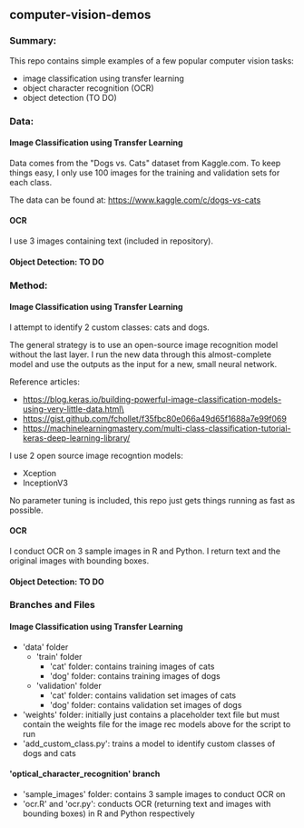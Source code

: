 ## computer-vision-demos

### Summary:
This repo contains simple examples of a few popular computer vision tasks:
- image classification using transfer learning
- object character recognition (OCR)
- object detection (TO DO)

### Data: 

#### Image Classification using Transfer Learning
Data comes from the "Dogs vs. Cats" dataset from Kaggle.com.
To keep things easy, I only use 100 images for the training and validation sets for each class.

The data can be found at: https://www.kaggle.com/c/dogs-vs-cats

#### OCR
I use 3 images containing text (included in repository).

#### Object Detection: TO DO

### Method:

#### Image Classification using Transfer Learning
I attempt to identify 2 custom classes: cats and dogs.

The general strategy is to use an open-source image recognition model without the last layer.
I run the new data through this almost-complete model and use the outputs as the input for a 
new, small neural network.

Reference articles:
- https://blog.keras.io/building-powerful-image-classification-models-using-very-little-data.html\
- https://gist.github.com/fchollet/f35fbc80e066a49d65f1688a7e99f069
- https://machinelearningmastery.com/multi-class-classification-tutorial-keras-deep-learning-library/

I use 2 open source image recogntion models:
- Xception
- InceptionV3

No parameter tuning is included, this repo just gets things running as fast as possible.

#### OCR
I conduct OCR on 3 sample images in R and Python. I return text and the original images with bounding boxes.

#### Object Detection: TO DO

### Branches and Files

#### Image Classification using Transfer Learning

- 'data' folder
   - 'train' folder
      - 'cat' folder: contains training images of cats
      - 'dog' folder: contains training images of dogs
   - 'validation' folder
      - 'cat' folder: contains validation set images of cats
      - 'dog' folder: contains validation set images of dogs
- 'weights' folder: initially just contains a placeholder text file but must contain the weights file for the image rec models above for the script to run
- 'add_custom_class.py': trains a model to identify custom classes of dogs and cats

#### 'optical_character_recognition' branch

- 'sample_images' folder: contains 3 sample images to conduct OCR on
- 'ocr.R' and 'ocr.py': conducts OCR (returning text and images with bounding boxes) in R and Python respectively
